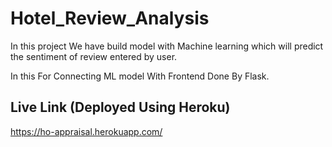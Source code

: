 # Hotel_Review_Analysis

In this project We have build model with Machine learning which will predict the sentiment of review entered by user.

In this For Connecting ML model With Frontend Done By Flask.

## Live Link (Deployed Using Heroku)
https://ho-appraisal.herokuapp.com/
